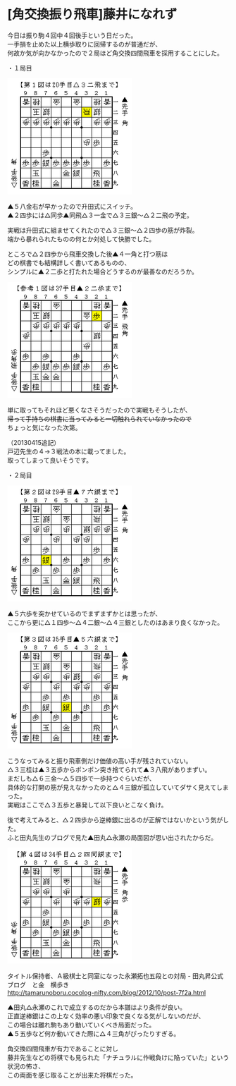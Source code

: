 # [角交換振り飛車]藤井になれず  

今日は振り駒４回中４回後手という日だった。  
一手損を止めた以上横歩取りに回帰するのが普通だが、  
何故か気が向かなかったので２局ほど角交換四間飛車を採用することにした。  

・１局目  

![](images/20130414044853.png)  

▲５八金右が早かったので升田式にスイッチ。  
▲２四歩には△同歩▲同飛△３一金で△３三銀～△２二飛の予定。  

実戦は升田式に組ませてくれたので△３三銀～△２四歩の筋が炸裂。  
端から暴れられたものの何とか対処して快勝でした。  

ところで△２四歩から飛車交換した後▲４一角と打つ筋は  
どの棋書でも結構詳しく書いてあるものの、  
シンプルに▲２二歩と打たれた場合どうするのが最善なのだろうか。  

![](images/20130414045809.png)  

単に取ってもそれほど悪くなさそうだったので実戦もそうしたが、  
<del datetime="2013-05-23T14:35:45+09:00">帰って手持ちの棋書に当ってみると一切触れられていなかったので</del>  
ちょっと気になった次第。  

（20130415追記）  
戸辺先生の４→３戦法の本に載ってました。  
取ってしまって良いそうです。  

・２局目  

![](images/20130414044852.png)  

▲５六歩を突かせているのでまずまずかとは思ったが、  
ここから更に△１四歩～△４二銀～△４三銀としたのはあまり良くなかった。  

![](images/20130414044851.png)  

こうなってみると振り飛車側だけ価値の高い手が残されていない。  
△３三桂は▲３五歩からポンポン突き捨てられて▲３八飛がありまずい。  
まだしも△６三金～△５四歩で一歩持つぐらいだが、  
具体的な打開の筋が見えなかったのと△４三銀が孤立していてダサく見えてしまった。  
実戦はここで△３五歩と暴発して以下良いとこなく負け。  

後で考えてみると、△２四歩から逆棒銀に出るのが正解ではないかという気がした。  
ふと田丸先生のブログで見た▲田丸△永瀬の局面図が思い出されたからだ。  

![](images/20130414044849.png)  

タイトル保持者、Ａ級棋士と同室になった永瀬拓也五段との対局 - 田丸昇公式ブログ　と金　横歩き  
http://tamarunoboru.cocolog-nifty.com/blog/2012/10/post-7f2a.html  

▲田丸△永瀬のこれで成立するのだから本譜はより条件が良い。  
正直逆棒銀はこの上なく効率の悪い印象で良くなる気がしないのだが、  
この場合は離れ駒もあり動いていくべき局面だった。  
▲５五歩など何か動いてきた際に△４三角がぴったりすぎる。  

角交換四間飛車が有力であることに対し  
藤井先生などの将棋でも見られた「ナチュラルに作戦負けに陥っていた」という状況の怖さ、  
この両面を感じ取ることが出来た将棋だった。  
